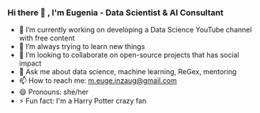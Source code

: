 ### Hi there 👋 , I'm Eugenia - Data Scientist & AI Consultant

- 🔭 I’m currently working on developing a Data Science YouTube channel with free content
- 🌱 I’m always trying to learn new things
- 👯 I’m looking to collaborate on open-source projects that has social impact
- 💬 Ask me about data science, machine learning, ReGex, mentoring 
- 📫 How to reach me: m.euge.inzaug@gmail.com
- 😄 Pronouns: she/her
- ⚡ Fun fact: I'm a Harry Potter crazy fan

